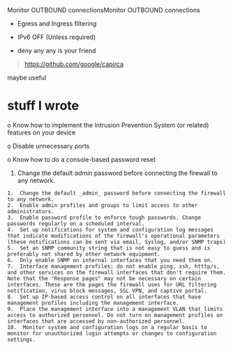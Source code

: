 Monitor OUTBOUND connectionsMonitor OUTBOUND connections
-   Egress and Ingress filtering
    
-   IPv6 OFF (Unless required)
    
-   deny any any is your friend
> https://github.com/google/capirca


maybe useful


# stuff I wrote 

o Know how to implement the Intrusion Prevention System (or related) features on your device

o Disable unnecessary ports

o Know how to do a console-based password reset
1. Change the default _admin_ password before connecting the firewall to any network.

```
1.  Change the default _admin_ password before connecting the firewall to any network.
2.  Enable admin profiles and groups to limit access to other administrators.
3.  Enable password profile to enforce tough passwords. Change passwords regularly on a scheduled interval.
4.  Set up notifications for system and configuration log messages that indicate modifications of the firewall's operational parameters (these notifications can be sent via email, Syslog, and/or SNMP traps)
5.  Set an SNMP community string that is not easy to guess and is preferably not shared by other network equipment.
6.  Only enable SNMP on internal interfaces that you need them on.
7.  Interface management profiles: do not enable ping, ssh, htttp/s, and other services on the firewall interfaces that don't require them. Note that the "Response pages" may not be necessary on certain interfaces. These are the pages the firewall uses for URL filtering notification, virus block messages, SSL VPN, and captive portal.
8.  Set up IP-based access control on all interfaces that have management profiles including the management interface.
9.  Place the management interface into a management VLAN that limits access to authorized personnel. Do not turn on management profiles on interfaces that are accessed by non-authorized personnel.
10.  Monitor system and configuration logs on a regular basis to monitor for unauthorized login attempts or changes to configuration settings.

```